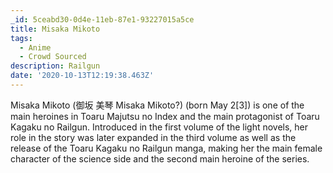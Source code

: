 ```yaml
---
_id: 5ceabd30-0d4e-11eb-87e1-93227015a5ce
title: Misaka Mikoto
tags:
  - Anime
  - Crowd Sourced
description: Railgun
date: '2020-10-13T12:19:38.463Z'
---
```

Misaka Mikoto (御坂 美琴 Misaka Mikoto?) (born May 2[3]) is one of the main heroines in Toaru Majutsu no Index and the main protagonist of Toaru Kagaku no Railgun. Introduced in the first volume of the light novels, her role in the story was later expanded in the third volume as well as the release of the Toaru Kagaku no Railgun manga, making her the main female character of the science side and the second main heroine of the series.